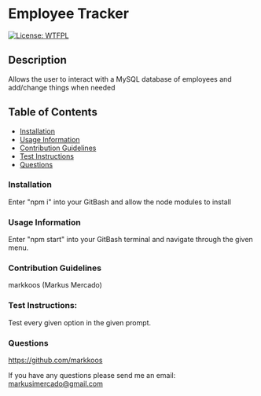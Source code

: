 # Employee Tracker

[![License: WTFPL](https://img.shields.io/badge/License-WTFPL-brightgreen.svg)](http://www.wtfpl.net/about/)

## Description
Allows the user to interact with a MySQL database of employees and add/change things when needed 

## Table of Contents
- [Installation](#installation)
- [Usage Information](#usage-information)
- [Contribution Guidelines](contribution-guidelines)
- [Test Instructions](test-instructions)
- [Questions](questions)

### Installation
Enter "npm i" into your GitBash and allow the node modules to install

### Usage Information
Enter "npm start" into your GitBash terminal and navigate through the given menu.

### Contribution Guidelines
markkoos (Markus Mercado)

### Test Instructions:
Test every given option in the given prompt.

### Questions
https://github.com/markkoos

If you have any questions please send me an email: 
markusimercado@gmail.com